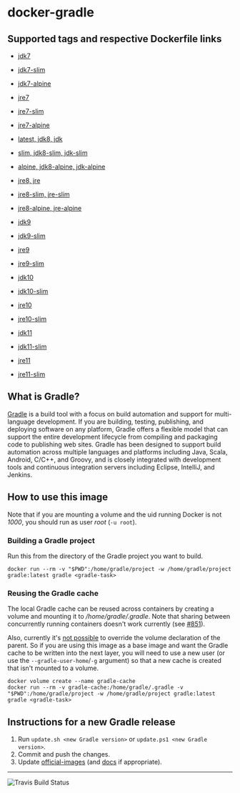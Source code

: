 # docker-gradle

## Supported tags and respective Dockerfile links

* [jdk7](https://github.com/keeganwitt/docker-gradle/blob/master/jdk7/Dockerfile)
* [jdk7-slim](https://github.com/keeganwitt/docker-gradle/blob/master/jdk7-slim/Dockerfile)
* [jdk7-alpine](https://github.com/keeganwitt/docker-gradle/blob/master/jdk7-alpine/Dockerfile)

* [jre7](https://github.com/keeganwitt/docker-gradle/blob/master/jre7/Dockerfile)
* [jre7-slim](https://github.com/keeganwitt/docker-gradle/blob/master/jre7-slim/Dockerfile)
* [jre7-alpine](https://github.com/keeganwitt/docker-gradle/blob/master/jre7-alpine/Dockerfile)

* [latest, jdk8, jdk](https://github.com/keeganwitt/docker-gradle/blob/master/jdk8/Dockerfile)
* [slim, jdk8-slim, jdk-slim](https://github.com/keeganwitt/docker-gradle/blob/master/jdk8-slim/Dockerfile)
* [alpine, jdk8-alpine, jdk-alpine](https://github.com/keeganwitt/docker-gradle/blob/master/jdk8-alpine/Dockerfile)

* [jre8, jre](https://github.com/keeganwitt/docker-gradle/blob/master/jre8/Dockerfile)
* [jre8-slim, jre-slim](https://github.com/keeganwitt/docker-gradle/blob/master/jre8-slim/Dockerfile)
* [jre8-alpine, jre-alpine](https://github.com/keeganwitt/docker-gradle/blob/master/jre8-alpine/Dockerfile)

* [jdk9](https://github.com/keeganwitt/docker-gradle/blob/master/jdk9/Dockerfile)
* [jdk9-slim](https://github.com/keeganwitt/docker-gradle/blob/master/jdk9-slim/Dockerfile)

* [jre9](https://github.com/keeganwitt/docker-gradle/blob/master/jre9/Dockerfile)
* [jre9-slim](https://github.com/keeganwitt/docker-gradle/blob/master/jre9-slim/Dockerfile)

* [jdk10](https://github.com/keeganwitt/docker-gradle/blob/master/jdk10/Dockerfile)
* [jdk10-slim](https://github.com/keeganwitt/docker-gradle/blob/master/jdk10-slim/Dockerfile)

* [jre10](https://github.com/keeganwitt/docker-gradle/blob/master/jre10/Dockerfile)
* [jre10-slim](https://github.com/keeganwitt/docker-gradle/blob/master/jre10-slim/Dockerfile)

* [jdk11](https://github.com/keeganwitt/docker-gradle/blob/master/jdk11/Dockerfile)
* [jdk11-slim](https://github.com/keeganwitt/docker-gradle/blob/master/jdk11-slim/Dockerfile)

* [jre11](https://github.com/keeganwitt/docker-gradle/blob/master/jre11/Dockerfile)
* [jre11-slim](https://github.com/keeganwitt/docker-gradle/blob/master/jre11-slim/Dockerfile)

## What is Gradle?

[Gradle](https://gradle.org/) is a build tool with a focus on build automation and support for multi-language development. If you are building, testing, publishing, and deploying software on any platform, Gradle offers a flexible model that can support the entire development lifecycle from compiling and packaging code to publishing web sites. Gradle has been designed to support build automation across multiple languages and platforms including Java, Scala, Android, C/C++, and Groovy, and is closely integrated with development tools and continuous integration servers including Eclipse, IntelliJ, and Jenkins.

## How to use this image

Note that if you are mounting a volume and the uid running Docker is not _1000_, you should run as user _root_ (`-u root`).

### Building a Gradle project

Run this from the directory of the Gradle project you want to build.

`docker run --rm -v "$PWD":/home/gradle/project -w /home/gradle/project gradle:latest gradle <gradle-task>`

### Reusing the Gradle cache

The local Gradle cache can be reused across containers by creating a volume and mounting it to _/home/gradle/.gradle_.
Note that sharing between concurrently running containers doesn't work currently
(see [#851](https://github.com/gradle/gradle/issues/851)).

Also, currently it's [not possible](https://github.com/moby/moby/issues/3465) to override the volume declaration of the parent.
So if you are using this image as a base image and want the Gradle cache to be written into the next layer, you will need to use a new user (or use the `--gradle-user-home`/`-g` argument) so that a new cache is created that isn't mounted to a volume.

```
docker volume create --name gradle-cache
docker run --rm -v gradle-cache:/home/gradle/.gradle -v "$PWD":/home/gradle/project -w /home/gradle/project gradle:latest gradle <gradle-task>
```

## Instructions for a new Gradle release

1. Run `update.sh <new Gradle version>` or `update.ps1 <new Gradle version>`.
1. Commit and push the changes.
1. Update [official-images](https://github.com/docker-library/official-images) (and [docs](https://github.com/docker-library/docs) if appropriate).

---
![Travis Build Status](https://travis-ci.org/keeganwitt/docker-gradle.svg?branch=master)
